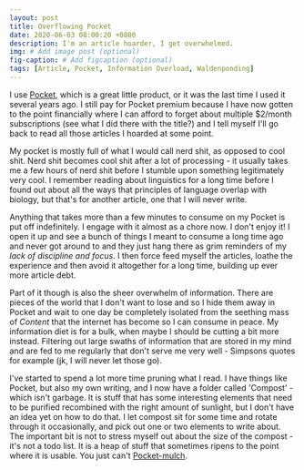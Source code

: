 ```yaml
---
layout: post
title: Overflowing Pocket
date: 2020-06-03 08:00:20 +0800
description: I'm an article hoarder, I get overwhelmed.
img: # Add image post (optional)
fig-caption: # Add figcaption (optional)
tags: [Article, Pocket, Information Overload, Waldenponding]
---
```


I use [Pocket](https://app.getpocket.com/), which is a great little product, or it was the last time I used it several years ago. I still pay for Pocket premium because I have now gotten to the point financially where I can afford to forget about multiple $2/month subscriptions (see what I did there with the title?) and I tell myself I'll go back to read all those articles I hoarded at some point.

My pocket is mostly full of what I would call nerd shit, as opposed to cool shit. Nerd shit becomes cool shit after a lot of processing - it usually takes me a few hours of nerd shit before I stumble upon something legitimately very cool. I remember reading about linguistics for a long time before I found out about all the ways that principles of language overlap with biology, but that's for another article, one that I will never write.

Anything that takes more than a few minutes to consume on my Pocket is put off indefinitely. I engage with it almost as a chore now. I don't enjoy it! I open it up and see a bunch of things I meant to consume a long time ago and never got around to and they just hang there as grim reminders of my _lack of discipline and focus_. I then force feed myself the articles, loathe the experience and then avoid it altogether for a long time, building up ever more article debt.

Part of it though is also the sheer overwhelm of information. There are pieces of the world that I don't want to lose and so I hide them away in Pocket and wait to one day be completely isolated from the seething mass of *Content* that the internet has become so I can consume in peace. My information diet is for a bulk, when maybe I should be cutting a bit more instead. Filtering out large swaths of information that are stored in my mind and are fed to me regularly that don't serve me very well - Simpsons quotes for example (jk, I will never let those go).

I've started to spend a lot more time pruning what I read. I have things like Pocket, but also my own writing, and I now have a folder called 'Compost' - which isn't garbage. It is stuff that has some interesting elements that need to be purified recombined with the right amount of sunlight, but I don't have an idea yet on how to do that. I let compost sit for some time and rotate through it occasionally, and pick out one or two elements to write about. The important bit is not to stress myself out about the size of the compost - it's not a todo list. It is a heap of stuff that sometimes ripens to the point where it is usable. You just can't [Pocket-mulch](https://frinkiac.com/caption/S12E04/523815).
